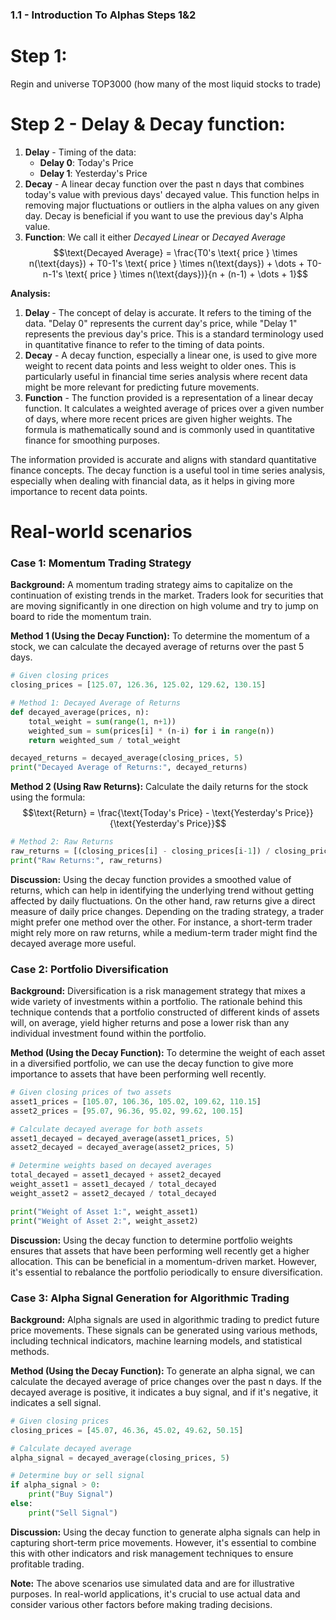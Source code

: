 ### 1.1 - Introduction To Alphas Steps 1&2
# Step 1:
Regin and universe 
TOP3000 (how many of the most liquid stocks to trade)

# Step 2 - Delay & Decay function:
1. **Delay** - Timing of the data: 
   - **Delay 0**: Today's Price
   - **Delay 1**: Yesterday's Price
2. **Decay** - A linear decay function over the past n days that combines today's value with previous days' decayed value. This function helps in removing major fluctuations or outliers in the alpha values on any given day. Decay is beneficial if you want to use the previous day's Alpha value.
3. **Function**: 
We call it either *Decayed Linear* or *Decayed Average*
$$\text{Decayed Average} = \frac{T0's \text{ price } \times n(\text{days}) + T0-1's \text{ price } \times n(\text{days}) + \dots + T0-n-1's \text{ price } \times n(\text{days})}{n + (n-1) + \dots + 1}$$

**Analysis:**
1. **Delay** - The concept of delay is accurate. It refers to the timing of the data. "Delay 0" represents the current day's price, while "Delay 1" represents the previous day's price. This is a standard terminology used in quantitative finance to refer to the timing of data points.
2. **Decay** - A decay function, especially a linear one, is used to give more weight to recent data points and less weight to older ones. This is particularly useful in financial time series analysis where recent data might be more relevant for predicting future movements.
3. **Function** - The function provided is a representation of a linear decay function. It calculates a weighted average of prices over a given number of days, where more recent prices are given higher weights. The formula is mathematically sound and is commonly used in quantitative finance for smoothing purposes.


The information provided is accurate and aligns with standard quantitative finance concepts. The decay function is a useful tool in time series analysis, especially when dealing with financial data, as it helps in giving more importance to recent data points.


# Real-world scenarios
### Case 1: Momentum Trading Strategy
**Background:** 
A momentum trading strategy aims to capitalize on the continuation of existing trends in the market. Traders look for securities that are moving significantly in one direction on high volume and try to jump on board to ride the momentum train.

**Method 1 (Using the Decay Function):**
To determine the momentum of a stock, we can calculate the decayed average of returns over the past 5 days.

```python
# Given closing prices
closing_prices = [125.07, 126.36, 125.02, 129.62, 130.15]

# Method 1: Decayed Average of Returns
def decayed_average(prices, n):
    total_weight = sum(range(1, n+1))
    weighted_sum = sum(prices[i] * (n-i) for i in range(n))
    return weighted_sum / total_weight

decayed_returns = decayed_average(closing_prices, 5)
print("Decayed Average of Returns:", decayed_returns)
```

**Method 2 (Using Raw Returns):**
Calculate the daily returns for the stock using the formula:
$$\text{Return} = \frac{\text{Today's Price} - \text{Yesterday's Price}}{\text{Yesterday's Price}}$$

```python
# Method 2: Raw Returns
raw_returns = [(closing_prices[i] - closing_prices[i-1]) / closing_prices[i-1] for i in range(1, len(closing_prices))]
print("Raw Returns:", raw_returns)
```

**Discussion:** 
Using the decay function provides a smoothed value of returns, which can help in identifying the underlying trend without getting affected by daily fluctuations. On the other hand, raw returns give a direct measure of daily price changes. Depending on the trading strategy, a trader might prefer one method over the other. For instance, a short-term trader might rely more on raw returns, while a medium-term trader might find the decayed average more useful.

### Case 2: Portfolio Diversification
**Background:** 
Diversification is a risk management strategy that mixes a wide variety of investments within a portfolio. The rationale behind this technique contends that a portfolio constructed of different kinds of assets will, on average, yield higher returns and pose a lower risk than any individual investment found within the portfolio.

**Method (Using the Decay Function):**
To determine the weight of each asset in a diversified portfolio, we can use the decay function to give more importance to assets that have been performing well recently.

```python
# Given closing prices of two assets
asset1_prices = [105.07, 106.36, 105.02, 109.62, 110.15]
asset2_prices = [95.07, 96.36, 95.02, 99.62, 100.15]

# Calculate decayed average for both assets
asset1_decayed = decayed_average(asset1_prices, 5)
asset2_decayed = decayed_average(asset2_prices, 5)

# Determine weights based on decayed averages
total_decayed = asset1_decayed + asset2_decayed
weight_asset1 = asset1_decayed / total_decayed
weight_asset2 = asset2_decayed / total_decayed

print("Weight of Asset 1:", weight_asset1)
print("Weight of Asset 2:", weight_asset2)
```

**Discussion:** 
Using the decay function to determine portfolio weights ensures that assets that have been performing well recently get a higher allocation. This can be beneficial in a momentum-driven market. However, it's essential to rebalance the portfolio periodically to ensure diversification.

### Case 3: Alpha Signal Generation for Algorithmic Trading
**Background:** 
Alpha signals are used in algorithmic trading to predict future price movements. These signals can be generated using various methods, including technical indicators, machine learning models, and statistical methods.

**Method (Using the Decay Function):**
To generate an alpha signal, we can calculate the decayed average of price changes over the past n days. If the decayed average is positive, it indicates a buy signal, and if it's negative, it indicates a sell signal.

```python
# Given closing prices
closing_prices = [45.07, 46.36, 45.02, 49.62, 50.15]

# Calculate decayed average
alpha_signal = decayed_average(closing_prices, 5)

# Determine buy or sell signal
if alpha_signal > 0:
    print("Buy Signal")
else:
    print("Sell Signal")
```

**Discussion:** 
Using the decay function to generate alpha signals can help in capturing short-term price movements. However, it's essential to combine this with other indicators and risk management techniques to ensure profitable trading.

**Note:** The above scenarios use simulated data and are for illustrative purposes. In real-world applications, it's crucial to use actual data and consider various other factors before making trading decisions.


